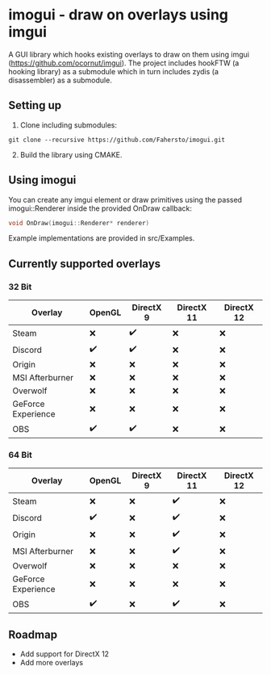# imogui - draw on overlays using imgui
A GUI library which hooks existing overlays to draw on them using imgui (https://github.com/ocornut/imgui). The project includes hookFTW (a hooking library) as a submodule which in turn includes zydis (a disassembler) as a submodule.

## Setting up
1. Clone including submodules:
```
git clone --recursive https://github.com/Fahersto/imogui.git
```
2. Build the library using CMAKE.

## Using imogui
You can create any imgui element or draw primitives using the passed imogui::Renderer inside the provided OnDraw callback:
```cpp
void OnDraw(imogui::Renderer* renderer)
```
Example implementations are provided in src/Examples. 

## Currently supported overlays
### 32 Bit
Overlay | 				OpenGL		|	 DirectX 9 					| DirectX 11 				| DirectX 12
--------| 				--------	| ---------- 					| -------------				| -------------
Steam   				| 	 :x:    |		:heavy_check_mark:		|		:x:		 			|		:x:		 
Discord   				| 	 :heavy_check_mark:    |		:heavy_check_mark:		|		:x:		 			|		:x:		
Origin   				| 	 :x:    |		:x:	  					|		:x:		 			|		:x:		 
MSI Afterburner			| 	 :x:    |		:x:	   					|		:x:		 			|		:x:		 
Overwolf   				| 	 :x:    |		:x:	   					|		:x:		 			|		:x:		 
GeForce Experience		| 	 :x:    |		:x:	   					|		:x:		 			|		:x:		
OBS						| 	 :heavy_check_mark:    |		:heavy_check_mark:	   	|		:x:		 			|		:x:		

### 64 Bit
Overlay | 				OpenGL		|	 DirectX 9 					| DirectX 11				| DirectX 12
--------| 				--------	| ---------- 					| -------------				| -------------
Steam   				| 	 :x:    |		:x:	   |				:heavy_check_mark:			|		:x:			 
Discord   				| 	 :heavy_check_mark:    |		:x:	   |				:heavy_check_mark:			|		:x:	
Origin   				| 	 :x:    |		:x:	   |				:heavy_check_mark:			|		:x:			 
MSI Afterburner			| 	 :x:    |		:x:	   |				:heavy_check_mark:			|		:x:			 	 
Overwolf   				| 	 :x:    |		:x:	   |				:x:							|		:x:		
GeForce Experience		| 	 :x:    |		:x:	   |				:x:		 					|		:x:		
OBS						| 	 :heavy_check_mark:    |		:x:	   |		:heavy_check_mark:		 			|		:x:		

## Roadmap
- Add support for DirectX 12
- Add more overlays